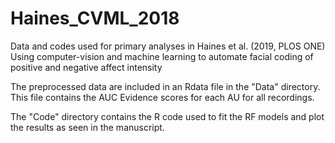 # Haines_CVML_2018
Data and codes used for primary analyses in Haines et al. (2019, PLOS ONE) Using computer-vision and machine learning to automate facial coding of positive and negative affect intensity

The preprocessed data are included in an Rdata file in the "Data" directory. This file contains the AUC Evidence scores for each AU for all recordings. 

The "Code" directory contains the R code used to fit the RF models and plot the results as seen in the manuscript. 
